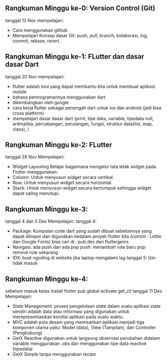 ## Rangkuman Minggu ke-0: Version Control (Git)
tanggal 13 Nov mempelajari:
- Cara menggunakan github.
- Mempelajari Konsep dasar Git: push, pull, branch, kolaborasi, log, commit, rebase, revert.

## Rangkuman Minggu ke-1: FLutter dan dasar dasar Dart
tanggal 20 Nov mempelajari:
- flutter adalah tool yang dapat membantu kita untuk membuat aplikasi mobile
- bahasa pemrogramannya menggunakan dart
- dikembangkan oleh google
- cara kerja flutter sebagai penengah dart untuk ios dan android (jadi bisa cross platform)
- mempelajari dasar dasar dart (print, tipe data, variable, tipedata null, aritmatika, percabangan, perulangan, fungsi, struktur data(list, map, class), )

## Rangkuman Minggu ke-2: FLutter
tanggal 28 Nov Mempelajari:
- Widget Layouting
Belajar bagaimana mengatur tata letak widget pada Flutter menggunakan:
- Column: Untuk menyusun widget secara vertikal.
- Row: Untuk menyusun widget secara horizontal.
- Stack: Untuk menyusun widget secara bertumpuk sehingga widget dapat saling menutupi.

## Rangkuman Minggu ke-3:
tanggal 4 dan 5 Des Mempelajari:
tanggal 4:
- Package: Kumpulan code dart yang sudah dibuat sebelumnya yang dapat diimpor dan digunakan kedalam proyek flutter kita (contoh : Lottie dan Google Fonts)
bisa cari di : pub.dev dan fluttergems
- Navigasi: ada push dan ada pop
push: menambah rute baru
pop: remove rute sekarang
- IDX: buat ngoding di website jika laptop mengalami lag
tanggal 5: Izin tidak masuk

## Rangkuman Minggu ke-4:
sebelum masuk kelas install flutter pub global activate get_cli
tanggal 11 Des Mempelajari:
- State Management: proses pengelolaan state dalam suatu aplikasi state sendiri adalah data atau informasi yang digunakan untuk merepresentasikan kondisi aplikasi pada suatu waktu.
- MVC adalah pola desain yang memisahkan aplikasi menjadi tiga komponen utama yaitu: Model (data), View (Tampilan), dan Controller (Penghubung)
- GetX Reactive digunakan untuk langsung observasi perubahan didalam variable menggunakan .obs dan menggunakan tipe data reactive (tipedata)
- GetX Simple tanpa menggunakan recipe
